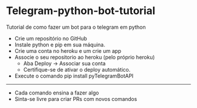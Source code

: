 # Telegram-python-bot-tutorial

Tutorial de como fazer um bot para o telegram em python

- Crie um repositório no GitHub
- Instale python e pip em sua máquina.
- Crie uma conta no heroku e um crie um app 
- Associe o seu repositorio ao heroku (pelo próprio heroku)
    - Aba Deploy -> Associar sua conta
    - Certifique-se de ativar o deploy automático. 
- Execute o comando pip install pyTelegramBotAPI

---------------------------------------

- Cada comando ensina a fazer algo
- Sinta-se livre para criar PRs com novos comandos

